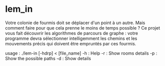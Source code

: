 # lem_in

Votre colonie de fourmis doit se déplacer d'un point à un autre. Mais comment faire pour que cela prenne le moins de temps possible ? Ce projet vous fait découvrir les algorithmes de parcours de graphe : votre programme devra sélectionner intelligemment les chemins et les mouvements précis qui doivent être empruntés par ces fourmis.

usage : ./lem-in [-hdrp] < [file_name]
-h : Help
-r : Show rooms details
-p : Show the possible paths
-d : Show details
